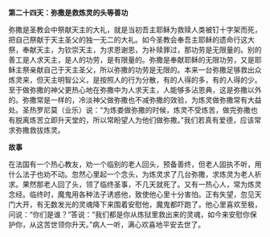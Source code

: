 **第二十四天：弥撒是救炼灵的头等善功**

弥撒是圣教会中祭献天主的大礼，就是当初吾主耶稣为救赎人类被钉十字架而死，把自己祭献于天主圣父的独一无二的大礼。如今圣教会奉吾主耶稣的遗命行这大祭，奉献天主，为钦崇天主，为求恩谢恩，为补赎罪过，那功劳是无限量的。别的善工是人求天主，是人的功劳，是有限量的。弥撒是奉献耶稣的无限功劳，又是耶稣主祭亲献自己于天主圣父，所以弥撒的功劳是无限的。本来一台弥撒足够救出众炼灵来，但天主明智公义，是按照人的行为分散，有的人得的多，有的人得的少。至于做弥撒的神父更热心地在弥撒中为人求天主，人能够多沾恩典，这是弥撒以外的。弥撒常是一样的，冷淡神父做弥撒也不减弥撒的效验，为炼灵做弥撒常有大益处。圣热罗尼莫（业乐）说：“为炼娄做弥撒的时候，炼灵不受炼苦，做完弥撒也有脱离炼苦立即升天堂的，所以常盼望人为他们做弥撒。”我们若真有爱德，应该常求弥撒救拔炼灵。

**故事**

在法国有一个热心教友，劝一个临别的老人回头，预备善终，但老人固执不听，用什么法子也劝不动。忽然心里起一个念头，为炼灵求了几台弥撒，求炼灵为老人祈求。果然那老人回了头，领了临终圣事，不几天就死了。又有一热心人，常为炼灵念经。临终时，魔鬼用各种法子诱惑他，致使他心里十分害怕。正有失望，忽见天门大开，有无数发光的灵魂降下来围着安慰他，魔鬼都吓跑了。他心里喜欢至极，问说：“你们是谁？”答说：“我们都是你从炼狱里救出来的灵魂，如今来安慰你保护你，从这苦世领你升天。”病人一听，满心欢喜地平安去世了。